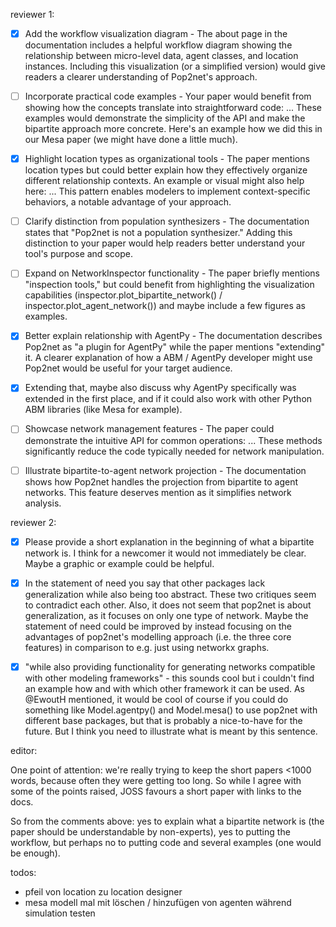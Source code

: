 reviewer 1:

- [X] Add the workflow visualization diagram - The about page in the documentation includes a helpful workflow diagram showing the relationship between micro-level data, agent classes, and location instances. Including this visualization (or a simplified version) would give readers a clearer understanding of Pop2net's approach.

- [ ] Incorporate practical code examples - Your paper would benefit from showing how the concepts translate into straightforward code: ... These examples would demonstrate the simplicity of the API and make the bipartite approach more concrete. Here's an example how we did this in our Mesa paper (we might have done a little much).

- [X] Highlight location types as organizational tools - The paper mentions location types but could better explain how they effectively organize different relationship contexts. An example or visual might also help here: ... This pattern enables modelers to implement context-specific behaviors, a notable advantage of your approach.

- [ ] Clarify distinction from population synthesizers - The documentation states that "Pop2net is not a population synthesizer." Adding this distinction to your paper would help readers better understand your tool's purpose and scope.

- [ ] Expand on NetworkInspector functionality - The paper briefly mentions "inspection tools," but could benefit from highlighting the visualization capabilities (inspector.plot_bipartite_network() / inspector.plot_agent_network()) and maybe include a few figures as examples.

- [X] Better explain relationship with AgentPy - The documentation describes Pop2net as "a plugin for AgentPy" while the paper mentions "extending" it. A clearer explanation of how a ABM / AgentPy developer might use Pop2net would be useful for your target audience.

- [X] Extending that, maybe also discuss why AgentPy specifically was extended in the first place, and if it could also work with other Python ABM libraries (like Mesa for example).

- [ ] Showcase network management features - The paper could demonstrate the intuitive API for common operations: ... These methods significantly reduce the code typically needed for network manipulation.

- [ ] Illustrate bipartite-to-agent network projection - The documentation shows how Pop2net handles the projection from bipartite to agent networks. This feature deserves mention as it simplifies network analysis.


reviewer 2:

- [X] Please provide a short explanation in the beginning of what a bipartite network is. I think for a newcomer it would not immediately be clear. Maybe a graphic or example could be helpful.

- [X] In the statement of need you say that other packages lack generalization while also being too abstract. These two critiques seem to contradict each other. Also, it does not seem that pop2net is about generalization, as it focuses on only one type of network. Maybe the statement of need could be improved by instead focusing on the advantages of pop2net's modelling approach (i.e. the three core features) in comparison to e.g. just using networkx graphs.

- [X] "while also providing functionality for generating networks compatible with other modeling frameworks" - this sounds cool but i couldn't find an example how and with which other framework it can be used. As @EwoutH mentioned, it would be cool of course if you could do something like Model.agentpy() and Model.mesa() to use pop2net with different base packages, but that is probably a nice-to-have for the future. But I think you need to illustrate what is meant by this sentence.


editor:

One point of attention: we're really trying to keep the short papers <1000 words, because often they were getting too long. So while I agree with some of the points raised, JOSS favours a short paper with links to the docs.

So from the comments above: yes to explain what a bipartite network is (the paper should be understandable by non-experts), yes to putting the workflow, but perhaps no to putting code and several examples (one would be enough).

todos:
- pfeil von location zu location designer
- mesa modell mal mit löschen / hinzufügen von agenten während simulation testen
